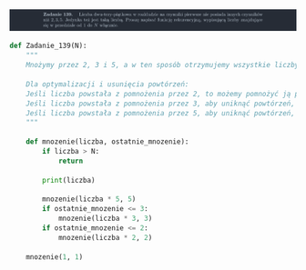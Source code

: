 <picture>
  <source srcset="../../srt/zbior_zadan/139.png" media="(prefers-color-scheme: light)">
  <source srcset="../../srt/zbior_zadan/black_139.png" media="(prefers-color-scheme: dark)">
  <img src="../../srt/zbior_zadan/black_139.png" alt="zadanie 139">
</picture>

```python
def Zadanie_139(N):
    """
    Mnożymy przez 2, 3 i 5, a w ten sposób otrzymujemy wszystkie liczby dwu-trzy-piątkowe.

    Dla optymalizacji i usunięcia powtórzeń:
    Jeśli liczba powstała z pomnożenia przez 2, to możemy pomnożyć ją przez 2, 3 lub 5.
    Jeśli liczba powstała z pomnożenia przez 3, aby uniknąć powtórzeń, mnożymy ją tylko przez 3 i 5.
    Jeśli liczba powstała z pomnożenia przez 5, aby uniknąć powtórzeń, mnożymy ją tylko przez 5.
    """

    def mnozenie(liczba, ostatnie_mnozenie):
        if liczba > N:
            return

        print(liczba)

        mnozenie(liczba * 5, 5)
        if ostatnie_mnozenie <= 3:
            mnozenie(liczba * 3, 3)
        if ostatnie_mnozenie <= 2:
            mnozenie(liczba * 2, 2)

    mnozenie(1, 1)

```